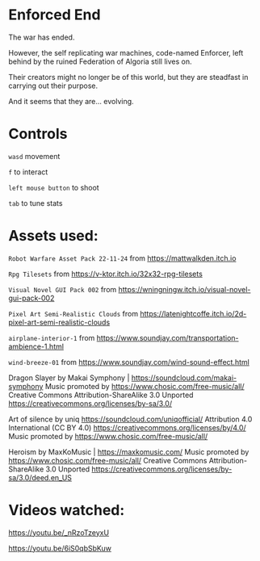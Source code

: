 # Enforced End

The war has ended. 

However, the self replicating war machines, code-named Enforcer, left behind by the ruined Federation of Algoria still lives on.

Their creators might no longer be of this world, but they are steadfast in carrying out their purpose.

And it seems that they are... evolving.

# Controls

`wasd` movement

`f` to interact

`left mouse button` to shoot

`tab` to tune stats


# Assets used:

`Robot Warfare Asset Pack 22-11-24` from https://mattwalkden.itch.io

`Rpg Tilesets` from https://v-ktor.itch.io/32x32-rpg-tilesets

`Visual Novel GUI Pack 002` from https://wningningw.itch.io/visual-novel-gui-pack-002

<!-- `Simple Sky Pixel Backgrounds` from https://caniaeast.itch.io/simple-sky-pixel-backgrounds -->

`Pixel Art Semi-Realistic Clouds` from https://latenightcoffe.itch.io/2d-pixel-art-semi-realistic-clouds

`airplane-interior-1` from https://www.soundjay.com/transportation-ambience-1.html

`wind-breeze-01` from https://www.soundjay.com/wind-sound-effect.html

Dragon Slayer by Makai Symphony | https://soundcloud.com/makai-symphony
Music promoted by https://www.chosic.com/free-music/all/
Creative Commons Attribution-ShareAlike 3.0 Unported
https://creativecommons.org/licenses/by-sa/3.0/

Art of silence by uniq
https://soundcloud.com/uniqofficial/
Attribution 4.0 International (CC BY 4.0)
https://creativecommons.org/licenses/by/4.0/
Music promoted by https://www.chosic.com/free-music/all/

Heroism by MaxKoMusic | https://maxkomusic.com/
Music promoted by https://www.chosic.com/free-music/all/
Creative Commons Attribution-ShareAlike 3.0 Unported
https://creativecommons.org/licenses/by-sa/3.0/deed.en_US 


# Videos watched:

https://youtu.be/_nRzoTzeyxU

https://youtu.be/6iS0qbSbKuw

